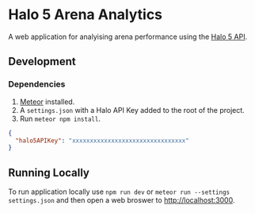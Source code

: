# Halo 5 Arena Analytics

A web application for analyising arena performance using the [Halo 5 API](https://developer.haloapi.com/).

## Development

### Dependencies

1. [Meteor](https://www.meteor.com/install) installed.
2. A `settings.json` with a Halo API Key added to the root of the project.
3. Run `meteor npm install`.

```JSON
{
  "halo5APIKey": "xxxxxxxxxxxxxxxxxxxxxxxxxxxxxxxx"
}
```

## Running Locally

To run application locally use `npm run dev` or `meteor run --settings settings.json` and then open a web broswer to [http://localhost:3000](http://localhost:3000).
